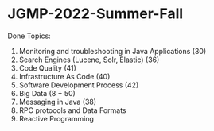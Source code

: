 # JGMP-2022-Summer-Fall

Done Topics:
1. Monitoring and troubleshooting in Java Applications (30)
2. Search Engines (Lucene, Solr, Elastic) (36)
3. Code Quality (41)
4. Infrastructure As Code (40)
5. Software Development Process (42)
6. Big Data (8 + 50)
7. Messaging in Java (38)
8. RPC protocols and Data Formats
9. Reactive Programming